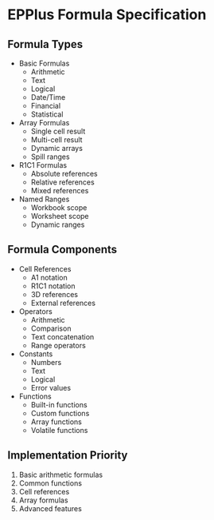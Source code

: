 # EPPlus Formula Specification

## Formula Types
- Basic Formulas
  - Arithmetic
  - Text
  - Logical
  - Date/Time
  - Financial
  - Statistical
- Array Formulas
  - Single cell result
  - Multi-cell result
  - Dynamic arrays
  - Spill ranges
- R1C1 Formulas
  - Absolute references
  - Relative references
  - Mixed references
- Named Ranges
  - Workbook scope
  - Worksheet scope
  - Dynamic ranges

## Formula Components
- Cell References
  - A1 notation
  - R1C1 notation
  - 3D references
  - External references
- Operators
  - Arithmetic
  - Comparison
  - Text concatenation
  - Range operators
- Constants
  - Numbers
  - Text
  - Logical
  - Error values
- Functions
  - Built-in functions
  - Custom functions
  - Array functions
  - Volatile functions

## Implementation Priority
1. Basic arithmetic formulas
2. Common functions
3. Cell references
4. Array formulas
5. Advanced features